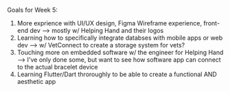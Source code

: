 Goals for Week 5:
1. More exprience with UI/UX design, Figma Wireframe experience, front-end dev --> mostly w/ Helping Hand and their logos
2. Learning how to specifically integrate databses with mobile apps or web dev --> w/ VetConnect to create a storage system for vets?
3. Touching more on embedded software w/ the engineer for Helping Hand --> I've only done some, but want to see how software app
   can connect to the actual bracelet device
4. Learning Flutter/Dart throroughly to be able to create a functional AND aesthetic app
